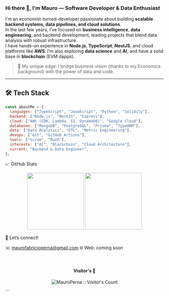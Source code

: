 ### Hi there 👋, I'm Mauro — Software Developer & Data Enthusiast

I'm an economist-turned-developer passionate about building **scalable backend systems, data pipelines, and cloud solutions**.  
In the last few years, I’ve focused on **business intelligence**, **data engineering**, and backend development, leading projects that blend data analysis with robust infrastructure.  
I have hands-on experience in **Node.js**, **TypeScript**, **NestJS**, and cloud platforms like **AWS**. I’m also exploring **data science** and **AI**, and have a solid base in **blockchain** (EVM dapps).

> 🧠 My unique edge: I bridge business vision (thanks to my Economics background) with the power of data and code.

---

## 🛠️ Tech Stack

```javascript
const aboutMe = {
  languages: ["TypeScript", "JavaScript", "Python", "Solidity"],
  backend: ["Node.js", "NestJS", "Express"],
  cloud: ["AWS (CDK, Lambda, S3, DynamoDB)", "Google Cloud"],
  databases: ["MongoDB", "PostgreSQL", "Prisma", "TypeORM"],
  data: ["Data Analytics", "ETL", "Metric Engineering"],
  devops: ["Git", "GitHub Actions"],
  tools: ["Scrum", "Rush"],
  interests: ["AI", "Blockchain", "Cloud Architecture"],
  current: "Backend & Data Engineer",
};
```

📈 GitHub Stats
<p align="center"> <img height="180em" src="https://github-readme-stats.vercel.app/api?username=MauroPerna&show_icons=true&hide_border=true&count_private=true&include_all_commits=true" /> <img height="180em" src="https://github-readme-stats.vercel.app/api/top-langs/?username=MauroPerna&layout=compact&hide_border=true&show_icons=true&langs_count=8" /> </p>


🤝 Let’s connect!

✉️ maurofabricioperna@gmail.com
🌐 Web: coming soon

<br> <h4 align="center">Visitor's 👀</h4> <p align="center"><img src="https://profile-counter.glitch.me/{MauroPerna}/count.svg" alt="MauroPerna :: Visitor's Count" /></p> ```
